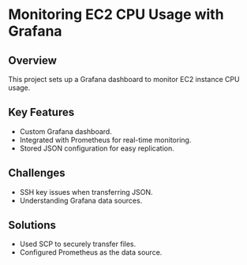 # Monitoring EC2 CPU Usage with Grafana

## Overview
This project sets up a Grafana dashboard to monitor EC2 instance CPU usage.

## Key Features
- Custom Grafana dashboard.
- Integrated with Prometheus for real-time monitoring.
- Stored JSON configuration for easy replication.

## Challenges
- SSH key issues when transferring JSON.
- Understanding Grafana data sources.

## Solutions
- Used SCP to securely transfer files.
- Configured Prometheus as the data source.

